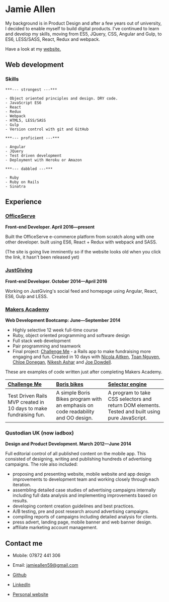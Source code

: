 Jamie Allen
===========

My background is in Product Design and after a few years out of university, I decided to enable myself to build digital products. I've continued to learn and develop my skills, moving from ES5, JQuery, CSS, Angular and Gulp, to ES6, LESS/SASS, React, Redux and webpack.

Have a look at my [website.](http://www.jamieallen.co.uk/)

Web development
---------------

### Skills

	***--- strongest ---***

	- Object­ oriented principles and design. DRY code.
	- JavaScript ES6
	- React
	- Redux
	- Webpack
	- HTML5, LESS/SASS
	- Gulp
	- Version control with git and GitHub

	***--- proficient ---***

	- Angular
	- JQuery
	- Test­ driven development
	- Deployment with Heroku or Amazon

	***--- dabbled ---***

	- Ruby
	- Ruby on Rails
	- Sinatra


Experience
----------

### [OfficeServe]
**Front-end Developer. April 2016&mdash;present**

Built the OfficeServe e-commerce platform from scratch along with one other developer. built
using ES6, React + Redux with webpack and SASS.

(The site is going live imminently so if the website looks old when you click the link, it hasn't been released yet)

### [JustGiving]
**Front-end Developer. October 2014&mdash;April 2016**

Working on JustGiving's social feed and homepage using Angular, React, ES6, Gulp and LESS.

### [Makers Academy]
**Web Development Bootcamp: June&mdash;September 2014**

  - Highly selective 12 week full-time course
  - Ruby, object oriented programming and software design
  - Full stack web development
  - Pair programming and teamwork
  - Final project: [Challenge Me] - a Rails app to make fundraising more engaging and fun. Created in 10 days with [Nicola Aitken], [Toan Nguyen], [Chloe Donegan], [Nikesh Ashar] and [Joe Dowdell].

  These are examples of code written just after completing Makers Academy.

  | [Challenge Me] | [Boris bikes] | [Selector engine] |
  |:-------------- |:------------- |:------------ |
  | Test Driven Rails MVP created in 10 days to make fundraising fun. | A simple Boris Bikes program with an emphasis on code readability and OO design. | A program to take CSS selectors and return DOM elements. Tested and built using pure JavaScript. |

### Qustodian UK (now iadbox)
**Design and Product Development. March 2012&mdash;June 2014**

Full editorial control of all published content on the mobile app. This consisted of designing, writing and publishing hundreds of advertising campaigns. The role also included:

- proposing and presenting website, mobile website and app design improvements to development team and working closely through each iteration.
- assembling detailed case studies of advertising campaigns internally including full data analysis and implementing improvements based on results.
- developing content creation guidelines and best practices.
- A/B testing, pre and post research around advertising campaigns.
- compiling reports of campaigns including detailed analysis for clients.
- press advert, landing page, mobile banner and web banner design.
- affiliate marketing account management.

Contact me
------------

- Mobile: 07872 441 306
- Email: [jamieallen59@gmail.com]
- [Github]
- [LinkedIn]
- [Personal website]

  [Boris bikes]: https://github.com/jamieallen59/boris_bikes
  [Selector engine]: https://github.com/jamieallen59/JQuery_selector_engine
  [Challenge Me]: https://github.com/jamieallen59/challenge_me

  [OfficeServe]: http://www.officeserve.com
  [JustGiving]: http://www.justgiving.com
  [Makers Academy]: http://www.makersacademy.com
  [jamieallen59@gmail.com]: mailto:jamieallen59@gmail.com
  [GitHub]: https://github.com/jamieallen59
  [LinkedIn]: uk.linkedin.com/pub/jamie-allen/49/9bb/577/
  [Personal website]: http://www.jamieallen.co.uk/

  [Nicola Aitken]: https://github.com/aitkenster
  [Toan Nguyen]: https://github.com/yoshdog
  [Chloe Donegan]: https://github.com/csharpd
  [Nikesh Ashar]: https://github.com/nikeshashar
  [Joe Dowdell]: https://github.com/joedowdell
